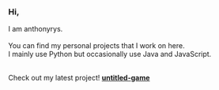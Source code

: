 ### Hi,

I am anthonyrys.<br> <br>
You can find my personal projects that I work on here. <br>
I mainly use Python but occasionally use Java and JavaScript. <br> <br>

Check out my latest project!  **[untitled-game](https://github.com/anthonyrys/untitled-game)**
